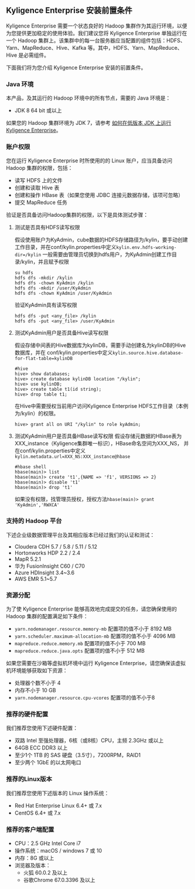 ## Kyligence Enterprise 安装前置条件

Kyligence Enterprise 需要一个状态良好的 Hadoop 集群作为其运行环境，以便为您提供更加稳定的使用体验。我们建议您将 Kyligence Enterprise 单独运行在一个 Hadoop 集群上。该集群中的每一台服务器应当配置的组件包括：HDFS、Yarn、MapReduce、Hive、Kafka 等。其中，HDFS、Yarn、MapReduce、Hive 是必需组件。

下面我们将为您介绍 Kyligence Enterprise 安装的前置条件。

### Java 环境

本产品，及其运行的 Hadoop 环境中的所有节点，需要的 Java 环境是：

- JDK 8 64 bit 或以上

如果您的 Hadoop 集群环境为 JDK 7，请参考 [如何在低版本 JDK 上运行 Kyligence Enterprise](about_low_version_jdk.cn.md)。

### 账户权限

您在运行 Kyligence Enterprise 时所使用的的 Linux 账户，应当具备访问 Hadoop 集群的权限，包括：

+ 读写 HDFS 上的文件
+ 创建和读取 Hive 表
+ 创建和操作 HBase 表（如果您使用 JDBC 连接元数据存储，该项可忽略）
+ 提交 MapReduce 任务

验证是否具备访问Hadoop集群的权限，以下是具体测试步骤：

1. 测试是否具有HDFS读写权限
  
   假设使用账户为KyAdmin，cube数据的HDFS存储路径为/kylin，要手动创建工作目录，并在conf/kylin.properties中定义`kylin.env.hdfs-working-dir=/kylin`
   一般需要由管理员切换到hdfs用户，为KyAdmin创建工作目录/kylin，并且赋予权限
   ```
   su hdfs
   hdfs dfs -mkdir /kylin
   hdfs dfs -chown KyAdmin /kylin
   hdfs dfs -mkdir /user/KyAdmin
   hdfs dfs -chown KyAdmin /user/KyAdmin
   ```
   验证KyAdmin具有读写权限
   ```
   hdfs dfs -put <any_file> /kylin
   hdfs dfs -put <any_file> /user/KyAdmin   
   ```
2. 测试KyAdmin用户是否具备Hive读写权限

   假设存储中间表的Hive数据库为kylinDB，需要手动创建名为kylinDB的Hive数据库，并在
   conf/kylin.properties中定义`kylin.source.hive.database-for-flat-table=kylinDB`
   ```
   #hive
   hive> show databases;
   hive> create database kylinDB location "/kylin";
   hive> use kylinDB;
   hive> create table t1(id string);
   hive> drop table t1;
   ```
   在Hive中需要授权当前用户访问Kyligence Enterprise HDFS工作目录（本例为/kylin）的权限。
   ```
   hive> grant all on URI "/kylin" to role kyAdmin;
   ```
3. 测试KyAdmin用户是否具备HBase读写权限
   假设存储元数据的HBase表为XXX_instance（Kyligence集群唯一标识），HBase命名空间为XXX_NS，
   并在conf/kylin.properties中定义`kylin.metadata.url=XXX_NS:XXX_instance@hbase`
   ```
   #hbase shell
   hbase(main)> list
   hbase(main)> create 't1',{NAME => 'f1', VERSIONS => 2}
   hbase(main)> disable 't1'
   hbase(main)> drop 't1'
   ```
   如果没有权限，找管理员授权，授权方法`hbase(main)> grant 'KyAdmin','RWXCA'`
   
### 支持的 Hadoop 平台

下述企业级数据管理平台及其相应版本已经过我们的认证和测试：

+ Cloudera CDH 5.7 / 5.8 / 5.11 / 5.12
+ Hortonworks HDP 2.2 / 2.4
+ MapR 5.2.1
+ 华为 FusionInsight C60 / C70
+ Azure HDInsight 3.4~3.6
+ AWS EMR 5.1~5.7


### 资源分配

为了使 Kyligence Enterprise 能够高效地完成提交的任务，请您确保使用的 Hadoop 集群的配置满足如下条件：

+ `yarn.nodemanager.resource.memory-mb` 配置项的值不小于 8192 MB
+ `yarn.scheduler.maximum-allocation-mb` 配置项的值不小于 4096 MB
+ `mapreduce.reduce.memory.mb` 配置项的值不小于 700 MB
+ `mapreduce.reduce.java.opts` 配置项的值不小于 512 MB

如果您需要在沙箱等虚拟机环境中运行 Kyligence Enterprise，请您确保该虚拟机环境能够获取如下资源：

+ 处理器个数不小于 4
+ 内存不小于 10 GB
+ `yarn.nodemanager.resource.cpu-vcores` 配置项的值不小于8

### 推荐的硬件配置

我们推荐您使用下述硬件配置：

+ 双路 Intel 至强处理器，6核（或8核）CPU，主频 2.3GHz 或以上
+ 64GB ECC DDR3 以上
+ 至少1个 1TB 的 SAS 硬盘（3.5寸），7200RPM，RAID1
+ 至少两个 1GbE 的以太网电口

### 推荐的Linux版本

我们推荐您使用下述版本的 Linux 操作系统：

+ Red Hat Enterprise Linux 6.4+ 或 7.x
+ CentOS 6.4+ 或 7.x

### 推荐的客户端配置

- CPU：2.5 GHz Intel Core i7
- 操作系统：macOS / windows 7 或 10
- 内存：8G 或以上
- 浏览器及版本：
	+ 火狐 60.0.2 及以上
	+ 谷歌Chrome 67.0.3396 及以上
